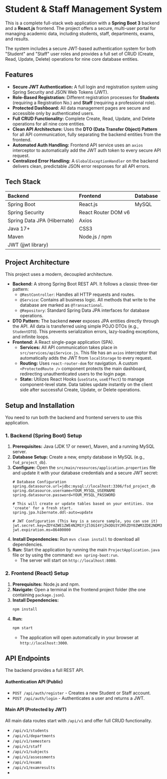 # Student & Staff Management System

This is a complete full-stack web application with a **Spring Boot 3** backend and a **React.js** frontend. The project offers a secure, multi-user portal for managing academic data, including students, staff, departments, exams, and results.

The system includes a secure JWT-based authentication system for both "Student" and "Staff" user roles and provides a full set of CRUD (Create, Read, Update, Delete) operations for nine core database entities.

## Features

* **Secure JWT Authentication:** A full login and registration system using Spring Security and JSON Web Tokens (JWT).
* **Role-Based Registration:** Different registration processes for **Students** (requiring a Registration No.) and **Staff** (requiring a professional role).
* **Protected Dashboard:** All data management pages are secure and accessible only by authenticated users.
* **Full CRUD Functionality:** Complete Create, Read, Update, and Delete operations for all nine core entities.
* **Clean API Architecture:** Uses the **DTO (Data Transfer Object) Pattern** for all API communication, fully separating the backend entities from the frontend.
* **Automated Auth Handling:** Frontend API service uses an `axios` interceptor to automatically add the JWT auth token to every secure API request.
* **Centralized Error Handling:** A `GlobalExceptionHandler` on the backend delivers clean, predictable JSON error responses for all API errors.

## Tech Stack

| Backend | Frontend | Database |
| :--- | :--- | :--- |
| Spring Boot | React.js | MySQL |
| Spring Security | React Router DOM v6 | |
| Spring Data JPA (Hibernate) | Axios | |
| Java 17+ | CSS3 | |
| Maven | Node.js / npm | |
| JWT (jjwt library) | | |

## Project Architecture

This project uses a modern, decoupled architecture.

* **Backend:** A strong Spring Boot REST API. It follows a classic three-tier pattern:
    * `@RestController`: Handles all HTTP requests and routes.
    * `@Service`: Contains all business logic. All methods that write to the database are marked as `@Transactional`.
    * `@Repository`: Standard Spring Data JPA interfaces for database operations.
* **DTO Pattern:** The backend **never** exposes JPA entities directly through the API. All data is transferred using simple POJO DTOs (e.g., `StudentDTO`). This prevents serialization errors, lazy-loading exceptions, and infinite loops.
* **Frontend:** A React single-page application (SPA).
    * **Services:** All API communication takes place in `src/services/apiService.js`. This file has an `axios` interceptor that automatically adds the JWT from `localStorage` to every request.
    * **Routing:** Uses `react-router-dom` for navigation. A custom `<ProtectedRoute />` component protects the main dashboard, redirecting unauthenticated users to the login page.
    * **State:** Utilizes React Hooks (`useState`, `useEffect`) to manage component-level state. Data tables update instantly on the client side after successful Create, Update, or Delete operations.

## Setup and Installation

You need to run both the backend and frontend servers to use this application.

### 1. Backend (Spring Boot) Setup

1. **Prerequisites:** Java (JDK 17 or newer), Maven, and a running MySQL server.
2. **Database Setup:** Create a new, empty database in MySQL (e.g., `fsd_project_db`).
3. **Configure:** Open the `src/main/resources/application.properties` file and update it with your database credentials and a secure JWT secret:
    ```properties
    # Database Configuration
    spring.datasource.url=jdbc:mysql://localhost:3306/fsd_project_db
    spring.datasource.username=YOUR_MYSQL_USERNAME
    spring.datasource.password=YOUR_MYSQL_PASSWORD
    
    # This will create or update tables based on your entities. Use 'create' for a fresh start.
    spring.jpa.hibernate.ddl-auto=update

    # JWT Configuration (This key is a secure sample, you can use it)
    jwt.secret.key=ZDY4ZWE1ZWE4N2M1YjZlOGI4YjZkODU3Y2RhZDY0ZWM3ZDE2NDM3Y2ZkZjc4ZmM5ZWY3ODc3MGVlODNjYWVkMw==
    jwt.expiration.ms=86400000
    ```
4. **Install Dependencies:** Run `mvn clean install` to download all dependencies.
5. **Run:** Start the application by running the main `ProjectApplication.java` file or by using the command: `mvn spring-boot:run`.
    * The server will start on `http://localhost:8080`.

### 2. Frontend (React) Setup

1. **Prerequisites:** Node.js and npm.
2. **Navigate:** Open a terminal in the frontend project folder (the one containing `package.json`).
3. **Install Dependencies:**
    ```bash
    npm install
    ```
4. **Run:**
    ```bash
    npm start
    ```
    * The application will open automatically in your browser at `http://localhost:3000`.

## API Endpoints

The backend provides a full REST API.

#### Authentication API (Public)
* `POST /api/auth/register` - Creates a new Student or Staff account.
* `POST /api/auth/login` - Authenticates a user and returns a JWT.

#### Main API (Protected by JWT)
All main data routes start with `/api/v1` and offer full CRUD functionality.
* `/api/v1/students`
* `/api/v1/departments`
* `/api/v1/semesters`
* `/api/v1/staff`
* `/api/v1/subjects`
* `/api/v1/assessments`
* `/api/v1/exams`
* `/api/v1/examresults`
*
